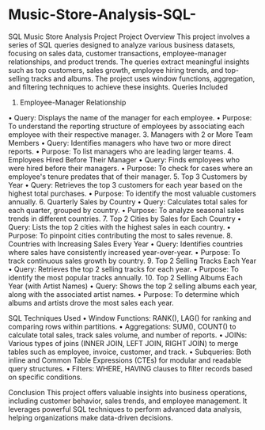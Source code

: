 # Music-Store-Analysis-SQL-
SQL Music Store Analysis Project
Project Overview
This project involves a series of SQL queries designed to analyze various business datasets, focusing on sales data, customer transactions, employee-manager relationships, and product trends. The queries extract meaningful insights such as top customers, sales growth, employee hiring trends, and top-selling tracks and albums. The project uses window functions, aggregation, and filtering techniques to achieve these insights.
Queries Included
1. Employee-Manager Relationship
   
  •	Query: Displays the name of the manager for each employee.
  •	Purpose: To understand the reporting structure of employees by associating each employee with their respective manager.
3. Managers with 2 or More Team Members
•	Query: Identifies managers who have two or more direct reports.
•	Purpose: To list managers who are leading larger teams.
4. Employees Hired Before Their Manager
•	Query: Finds employees who were hired before their managers.
•	Purpose: To check for cases where an employee's tenure predates that of their manager.
5. Top 3 Customers by Year
•	Query: Retrieves the top 3 customers for each year based on the highest total purchases.
•	Purpose: To identify the most valuable customers annually.
6. Quarterly Sales by Country
•	Query: Calculates total sales for each quarter, grouped by country.
•	Purpose: To analyze seasonal sales trends in different countries.
7. Top 2 Cities by Sales for Each Country
•	Query: Lists the top 2 cities with the highest sales in each country.
•	Purpose: To pinpoint cities contributing the most to sales revenue.
8. Countries with Increasing Sales Every Year
•	Query: Identifies countries where sales have consistently increased year-over-year.
•	Purpose: To track continuous sales growth by country.
9. Top 2 Selling Tracks Each Year
•	Query: Retrieves the top 2 selling tracks for each year.
•	Purpose: To identify the most popular tracks annually.
10. Top 2 Selling Albums Each Year (with Artist Names)
•	Query: Shows the top 2 selling albums each year, along with the associated artist names.
•	Purpose: To determine which albums and artists drove the most sales each year.

SQL Techniques Used
•	Window Functions: RANK(), LAG() for ranking and comparing rows within partitions.
•	Aggregations: SUM(), COUNT() to calculate total sales, track sales volume, and number of reports.
•	JOINs: Various types of joins (INNER JOIN, LEFT JOIN, RIGHT JOIN) to merge tables such as employee, invoice, customer, and track.
•	Subqueries: Both inline and Common Table Expressions (CTEs) for modular and readable query structures.
•	Filters: WHERE, HAVING clauses to filter records based on specific conditions.

Conclusion
This project offers valuable insights into business operations, including customer behavior, sales trends, and employee management. It leverages powerful SQL techniques to perform advanced data analysis, helping organizations make data-driven decisions.

